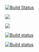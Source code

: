 [![Build Status](https://travis-ci.com/Liodas/ProjetRPServer.svg?token=XzqnxnVEaY7hTLGqt3uf&branch=main)](https://travis-ci.com/Liodas/ProjetRPServer)

<a href="https://codeclimate.com/github/Liodas/ProjetRPServer/maintainability"><img src="https://api.codeclimate.com/v1/badges/7aa98c767c781f4be8e8/maintainability" /></a>

<a href="https://codeclimate.com/github/Liodas/ProjetRPServer/test_coverage"><img src="https://api.codeclimate.com/v1/badges/7aa98c767c781f4be8e8/test_coverage" /></a>

[![Build status](https://ci.appveyor.com/api/projects/status/mxbn9tyv9a95d8qh?svg=true)](https://ci.appveyor.com/project/Liodas/projetrpserver)

[![Build status](https://ci.appveyor.com/api/projects/status/mxbn9tyv9a95d8qh/branch/master?svg=true)](https://ci.appveyor.com/project/Liodas/projetrpserver/branch/master)
